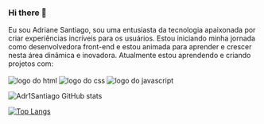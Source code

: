### Hi there 👋

Eu sou Adriane Santiago, sou uma entusiasta da tecnologia apaixonada por criar experiências incríveis para os usuários.
Estou iniciando minha jornada como desenvolvedora front-end e estou animada para aprender e crescer nesta área dinâmica e inovadora.
Atualmente estou aprendendo e criando projetos com:
<br>
<br>
  <img src="https://img.shields.io/badge/HTML5-E34F26?style=for-the-badge&logo=html5&logoColor=white" alt="logo do html"/>
  <img src="https://img.shields.io/badge/CSS3-1572B6?style=for-the-badge&logo=css3&logoColor=white" alt="logo do css">
  <img src="https://img.shields.io/badge/JavaScript-F7DF1E?style=for-the-badge&logo=javascript&logoColor=black" alt="logo do javascript">


![Adr1Santiago GitHub stats](https://github-readme-stats.vercel.app/api?username=Adr1Santiago&show_icons=true&theme=transparent)

[![Top Langs](https://github-readme-stats.vercel.app/api/top-langs/?username=Adr1Santiago)](https://github.com/anuraghazra/github-readme-stats)

